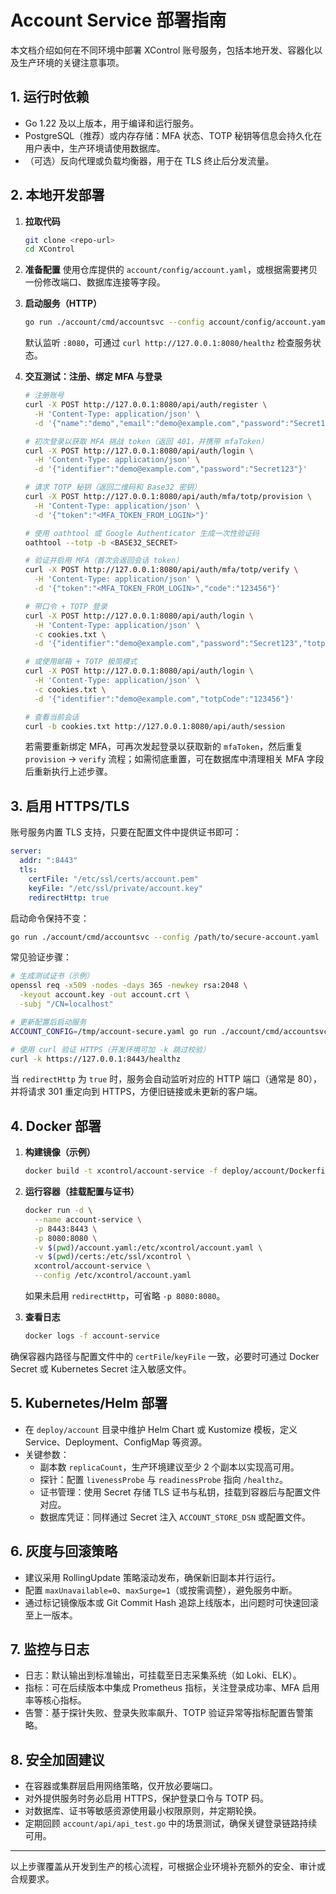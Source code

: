 # Account Service 部署指南

本文档介绍如何在不同环境中部署 XControl 账号服务，包括本地开发、容器化以及生产环境的关键注意事项。

## 1. 运行时依赖

- Go 1.22 及以上版本，用于编译和运行服务。
- PostgreSQL（推荐）或内存存储：MFA 状态、TOTP 秘钥等信息会持久化在用户表中，生产环境请使用数据库。
- （可选）反向代理或负载均衡器，用于在 TLS 终止后分发流量。

## 2. 本地开发部署

1. **拉取代码**
   ```bash
   git clone <repo-url>
   cd XControl
   ```

2. **准备配置**
   使用仓库提供的 `account/config/account.yaml`，或根据需要拷贝一份修改端口、数据库连接等字段。

3. **启动服务（HTTP）**
   ```bash
   go run ./account/cmd/accountsvc --config account/config/account.yaml
   ```
   默认监听 `:8080`，可通过 `curl http://127.0.0.1:8080/healthz` 检查服务状态。

4. **交互测试：注册、绑定 MFA 与登录**

   ```bash
   # 注册账号
   curl -X POST http://127.0.0.1:8080/api/auth/register \
     -H 'Content-Type: application/json' \
     -d '{"name":"demo","email":"demo@example.com","password":"Secret123"}'

   # 初次登录以获取 MFA 挑战 token（返回 401，并携带 mfaToken）
   curl -X POST http://127.0.0.1:8080/api/auth/login \
     -H 'Content-Type: application/json' \
     -d '{"identifier":"demo@example.com","password":"Secret123"}'

   # 请求 TOTP 秘钥（返回二维码和 Base32 密钥）
   curl -X POST http://127.0.0.1:8080/api/auth/mfa/totp/provision \
     -H 'Content-Type: application/json' \
     -d '{"token":"<MFA_TOKEN_FROM_LOGIN>"}'

   # 使用 oathtool 或 Google Authenticator 生成一次性验证码
   oathtool --totp -b <BASE32_SECRET>

   # 验证并启用 MFA（首次会返回会话 token）
   curl -X POST http://127.0.0.1:8080/api/auth/mfa/totp/verify \
     -H 'Content-Type: application/json' \
     -d '{"token":"<MFA_TOKEN_FROM_LOGIN>","code":"123456"}'

   # 带口令 + TOTP 登录
   curl -X POST http://127.0.0.1:8080/api/auth/login \
     -H 'Content-Type: application/json' \
     -c cookies.txt \
     -d '{"identifier":"demo@example.com","password":"Secret123","totpCode":"123456"}'

   # 或使用邮箱 + TOTP 极简模式
   curl -X POST http://127.0.0.1:8080/api/auth/login \
     -H 'Content-Type: application/json' \
     -c cookies.txt \
     -d '{"identifier":"demo@example.com","totpCode":"123456"}'

   # 查看当前会话
   curl -b cookies.txt http://127.0.0.1:8080/api/auth/session
   ```

   若需要重新绑定 MFA，可再次发起登录以获取新的 `mfaToken`，然后重复 `provision` → `verify` 流程；如需彻底重置，可在数据库中清理相关 MFA 字段后重新执行上述步骤。

## 3. 启用 HTTPS/TLS

账号服务内置 TLS 支持，只要在配置文件中提供证书即可：

```yaml
server:
  addr: ":8443"
  tls:
    certFile: "/etc/ssl/certs/account.pem"
    keyFile: "/etc/ssl/private/account.key"
    redirectHttp: true
```

启动命令保持不变：

```bash
go run ./account/cmd/accountsvc --config /path/to/secure-account.yaml
```

常见验证步骤：

```bash
# 生成测试证书（示例）
openssl req -x509 -nodes -days 365 -newkey rsa:2048 \
  -keyout account.key -out account.crt \
  -subj "/CN=localhost"

# 更新配置后启动服务
ACCOUNT_CONFIG=/tmp/account-secure.yaml go run ./account/cmd/accountsvc --config $ACCOUNT_CONFIG

# 使用 curl 验证 HTTPS（开发环境可加 -k 跳过校验）
curl -k https://127.0.0.1:8443/healthz
```

当 `redirectHttp` 为 `true` 时，服务会自动监听对应的 HTTP 端口（通常是 80），并将请求 301 重定向到 HTTPS，方便旧链接或未更新的客户端。

## 4. Docker 部署

1. **构建镜像（示例）**
   ```bash
   docker build -t xcontrol/account-service -f deploy/account/Dockerfile .
   ```

2. **运行容器（挂载配置与证书）**
   ```bash
   docker run -d \
     --name account-service \
     -p 8443:8443 \
     -p 8080:8080 \
     -v $(pwd)/account.yaml:/etc/xcontrol/account.yaml \
     -v $(pwd)/certs:/etc/ssl/xcontrol \
     xcontrol/account-service \
     --config /etc/xcontrol/account.yaml
   ```

   如果未启用 `redirectHttp`，可省略 `-p 8080:8080`。

3. **查看日志**
   ```bash
   docker logs -f account-service
   ```

确保容器内路径与配置文件中的 `certFile`/`keyFile` 一致，必要时可通过 Docker Secret 或 Kubernetes Secret 注入敏感文件。

## 5. Kubernetes/Helm 部署

- 在 `deploy/account` 目录中维护 Helm Chart 或 Kustomize 模板，定义 Service、Deployment、ConfigMap 等资源。
- 关键参数：
  - 副本数 `replicaCount`，生产环境建议至少 2 个副本以实现高可用。
  - 探针：配置 `livenessProbe` 与 `readinessProbe` 指向 `/healthz`。
  - 证书管理：使用 Secret 存储 TLS 证书与私钥，挂载到容器后与配置文件对应。
  - 数据库凭证：同样通过 Secret 注入 `ACCOUNT_STORE_DSN` 或配置文件。

## 6. 灰度与回滚策略

- 建议采用 RollingUpdate 策略滚动发布，确保新旧副本并行运行。
- 配置 `maxUnavailable=0`、`maxSurge=1`（或按需调整），避免服务中断。
- 通过标记镜像版本或 Git Commit Hash 追踪上线版本，出问题时可快速回滚至上一版本。

## 7. 监控与日志

- 日志：默认输出到标准输出，可挂载至日志采集系统（如 Loki、ELK）。
- 指标：可在后续版本中集成 Prometheus 指标，关注登录成功率、MFA 启用率等核心指标。
- 告警：基于探针失败、登录失败率飙升、TOTP 验证异常等指标配置告警策略。

## 8. 安全加固建议

- 在容器或集群层启用网络策略，仅开放必要端口。
- 对外提供服务时务必启用 HTTPS，保护登录口令与 TOTP 码。
- 对数据库、证书等敏感资源使用最小权限原则，并定期轮换。
- 定期回顾 `account/api/api_test.go` 中的场景测试，确保关键登录链路持续可用。

---
以上步骤覆盖从开发到生产的核心流程，可根据企业环境补充额外的安全、审计或合规要求。
